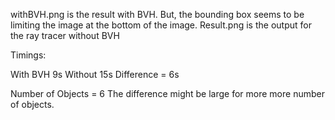 withBVH.png is the result with BVH. But, the bounding box seems to be limiting the image at the bottom of the image.
Result.png is the output for the ray tracer without BVH

Timings:

With BVH 9s
Without 15s
Difference = 6s

Number of Objects = 6
The difference might be large for more more number of objects.
